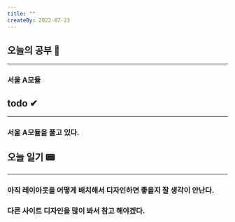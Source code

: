 ```yaml
---
title: ""
createBy: 2022-07-23
---
```

## 오늘의 공부 🎉
---
### 서울 A모듈

## todo ✔
---
### 서울 A모듈을 풀고 있다.

## 오늘 일기 📟
---
### 아직 레이아웃을 어떻게 배치해서 디자인하면 좋을지 잘 생각이 안난다.
### 다른 사이트 디자인을 많이 봐서 참고 해야겠다.